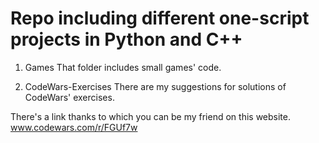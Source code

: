 # Repo including different one-script projects in Python and C++

1. Games 
That folder includes small games' code.

2. CodeWars-Exercises
There are my suggestions for solutions of CodeWars' exercises.

There's a link thanks to which you can be my friend on this website.
www.codewars.com/r/FGUf7w

